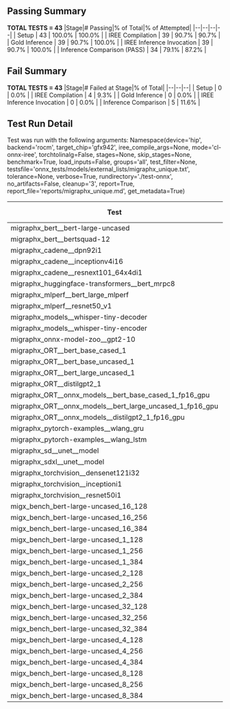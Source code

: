 ## Passing Summary

**TOTAL TESTS = 43**
|Stage|# Passing|% of Total|% of Attempted|
|--|--|--|--|
| Setup | 43 | 100.0% | 100.0% |
| IREE Compilation | 39 | 90.7% | 90.7% |
| Gold Inference | 39 | 90.7% | 100.0% |
| IREE Inference Invocation | 39 | 90.7% | 100.0% |
| Inference Comparison (PASS) | 34 | 79.1% | 87.2% |
## Fail Summary

**TOTAL TESTS = 43**
|Stage|# Failed at Stage|% of Total|
|--|--|--|
| Setup | 0 | 0.0% |
| IREE Compilation | 4 | 9.3% |
| Gold Inference | 0 | 0.0% |
| IREE Inference Invocation | 0 | 0.0% |
| Inference Comparison | 5 | 11.6% |
## Test Run Detail
Test was run with the following arguments:
Namespace(device='hip', backend='rocm', target_chip='gfx942', iree_compile_args=None, mode='cl-onnx-iree', torchtolinalg=False, stages=None, skip_stages=None, benchmark=True, load_inputs=False, groups='all', test_filter=None, testsfile='onnx_tests/models/external_lists/migraphx_unique.txt', tolerance=None, verbose=True, rundirectory='./test-onnx', no_artifacts=False, cleanup='3', report=True, report_file='reports/migraphx_unique.md', get_metadata=True)

| Test | Exit Status | Mean Benchmark Time (ms) | Notes |
|--|--|--|--|
| migraphx_bert__bert-large-uncased | PASS | 19.3353466952599 | |
| migraphx_bert__bertsquad-12 | compilation | None | |
| migraphx_cadene__dpn92i1 | PASS | 5.037479957876105 | |
| migraphx_cadene__inceptionv4i16 | PASS | 29.870150678291697 | |
| migraphx_cadene__resnext101_64x4di1 | PASS | 5.897036004431812 | |
| migraphx_huggingface-transformers__bert_mrpc8 | PASS | 6.940124312178323 | |
| migraphx_mlperf__bert_large_mlperf | Numerics | 27.268799596155684 | |
| migraphx_mlperf__resnet50_v1 | PASS | 4.772831358336986 | |
| migraphx_models__whisper-tiny-decoder | PASS | 40.00702145162459 | |
| migraphx_models__whisper-tiny-encoder | Numerics | 46.57272217381331 | |
| migraphx_onnx-model-zoo__gpt2-10 | compilation | None | |
| migraphx_ORT__bert_base_cased_1 | PASS | 115.7285283293782 | |
| migraphx_ORT__bert_base_uncased_1 | PASS | 114.72396211077769 | |
| migraphx_ORT__bert_large_uncased_1 | PASS | 519.3103640340269 | |
| migraphx_ORT__distilgpt2_1 | PASS | 67.67906394476692 | |
| migraphx_ORT__onnx_models__bert_base_cased_1_fp16_gpu | Numerics | 62.680351237455994 | |
| migraphx_ORT__onnx_models__bert_large_uncased_1_fp16_gpu | Numerics | 329.2767161813875 | |
| migraphx_ORT__onnx_models__distilgpt2_1_fp16_gpu | Numerics | 35.252314091970526 | |
| migraphx_pytorch-examples__wlang_gru | PASS | 16.586438295009554 | |
| migraphx_pytorch-examples__wlang_lstm | PASS | 8.250673004148299 | |
| migraphx_sd__unet__model | import_model | None | |
| migraphx_sdxl__unet__model | import_model | None | |
| migraphx_torchvision__densenet121i32 | PASS | 17.849959371388596 | |
| migraphx_torchvision__inceptioni1 | PASS | 6.955669575755102 | |
| migraphx_torchvision__resnet50i1 | PASS | 3.151349615663648 | |
| migx_bench_bert-large-uncased_16_128 | PASS | 27.016688529282618 | |
| migx_bench_bert-large-uncased_16_256 | PASS | 38.84806263226049 | |
| migx_bench_bert-large-uncased_16_384 | PASS | 58.69493743456486 | |
| migx_bench_bert-large-uncased_1_128 | PASS | 12.156446645888737 | |
| migx_bench_bert-large-uncased_1_256 | PASS | 12.635869163116721 | |
| migx_bench_bert-large-uncased_1_384 | PASS | 19.480276428145803 | |
| migx_bench_bert-large-uncased_2_128 | PASS | 12.785964236227848 | |
| migx_bench_bert-large-uncased_2_256 | PASS | 19.550066104986602 | |
| migx_bench_bert-large-uncased_2_384 | PASS | 20.33523195423186 | |
| migx_bench_bert-large-uncased_32_128 | PASS | 37.21958416791861 | |
| migx_bench_bert-large-uncased_32_256 | PASS | 78.39635088694867 | |
| migx_bench_bert-large-uncased_32_384 | PASS | 120.27722469065338 | |
| migx_bench_bert-large-uncased_4_128 | PASS | 19.598598719177833 | |
| migx_bench_bert-large-uncased_4_256 | PASS | 20.729830753350374 | |
| migx_bench_bert-large-uncased_4_384 | PASS | 24.359947776999963 | |
| migx_bench_bert-large-uncased_8_128 | PASS | 20.964769597137067 | |
| migx_bench_bert-large-uncased_8_256 | PASS | 27.631713178916232 | |
| migx_bench_bert-large-uncased_8_384 | PASS | 35.120740497950464 | |
